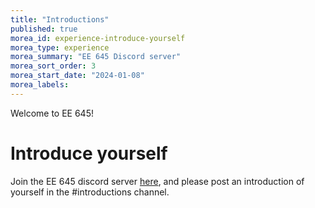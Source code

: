 ```yaml
---
title: "Introductions"
published: true
morea_id: experience-introduce-yourself
morea_type: experience
morea_summary: "EE 645 Discord server"
morea_sort_order: 3
morea_start_date: "2024-01-08"
morea_labels:
---
```


Welcome to EE 645!

# Introduce yourself

Join the EE 645 discord server [here](https://discord.gg/aMt8JuEM), and please post an introduction of yourself in the \#introductions channel. 

